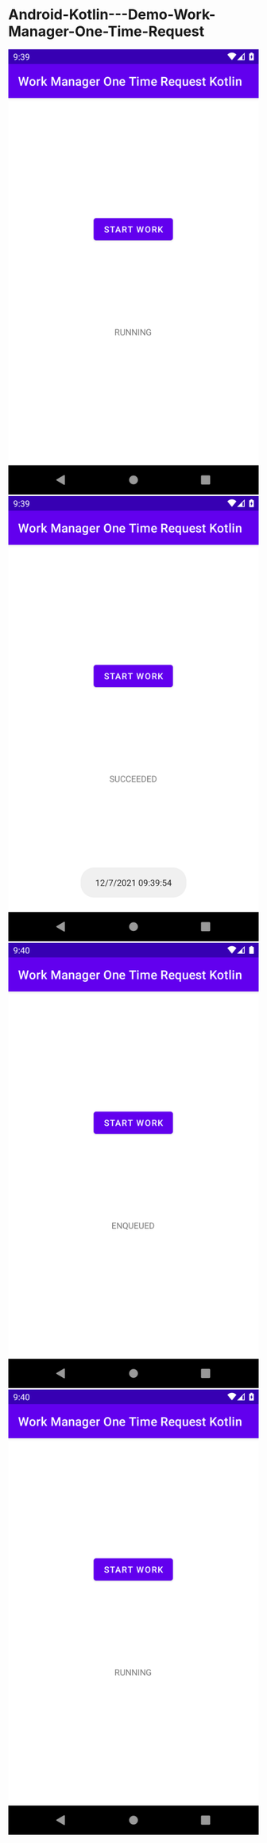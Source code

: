 # Android-Kotlin---Demo-Work-Manager-One-Time-Request

![1](https://github.com/VaibhavMojidra/Android-Kotlin---Demo-Work-Manager-One-Time-Request/blob/master/screenshots/1.png)
![2](https://github.com/VaibhavMojidra/Android-Kotlin---Demo-Work-Manager-One-Time-Request/blob/master/screenshots/2.png)
![3](https://github.com/VaibhavMojidra/Android-Kotlin---Demo-Work-Manager-One-Time-Request/blob/master/screenshots/3.png)
![4](https://github.com/VaibhavMojidra/Android-Kotlin---Demo-Work-Manager-One-Time-Request/blob/master/screenshots/4.png)
